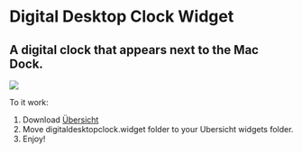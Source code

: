 # Digital Desktop Clock Widget
## A digital clock that appears next to the Mac Dock.

![](https://i.imgur.com/K8ZhrwA.png)

To it work:
1. Download [Übersicht](http://tracesof.net/uebersicht/)
2. Move digitaldesktopclock.widget folder to your Ubersicht widgets folder.
3. Enjoy!
